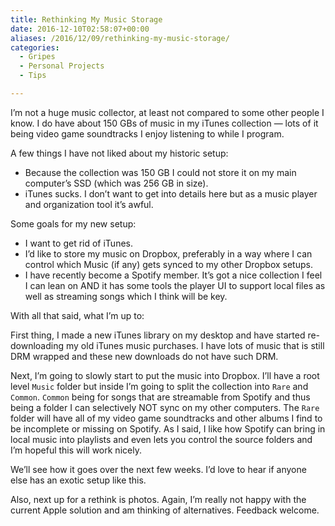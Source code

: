 ```yaml
---
title: Rethinking My Music Storage
date: 2016-12-10T02:58:07+00:00
aliases: /2016/12/09/rethinking-my-music-storage/
categories:
  - Gripes
  - Personal Projects
  - Tips

---
```

I&#8217;m not a huge music collector, at least not compared to some other people I know. I do have about 150 GBs of music in my iTunes collection &#8212; lots of it being video game soundtracks I enjoy listening to while I program.

A few things I have not liked about my historic setup:

  * Because the collection was 150 GB I could not store it on my main computer&#8217;s SSD (which was 256 GB in size).
  * iTunes sucks. I don&#8217;t want to get into details here but as a music player and organization tool it&#8217;s awful. 

Some goals for my new setup:

  * I want to get rid of iTunes.
  * I&#8217;d like to store my music on Dropbox, preferably in a way where I can control which Music (if any) gets synced to my other Dropbox setups.
  * I have recently become a Spotify member. It&#8217;s got a nice collection I feel I can lean on AND it has some tools the player UI to support local files as well as streaming songs which I think will be key.

With all that said, what I&#8217;m up to:

First thing, I made a new iTunes library on my desktop and have started re-downloading my old iTunes music purchases. I have lots of music that is still DRM wrapped and these new downloads do not have such DRM.

Next, I&#8217;m going to slowly start to put the music into Dropbox. I&#8217;ll have a root level `Music` folder but inside I&#8217;m going to split the collection into `Rare` and `Common`. `Common` being for songs that are streamable from Spotify and thus being a folder I can selectively NOT sync on my other computers. The `Rare` folder will have all of my video game soundtracks and other albums I find to be incomplete or missing on Spotify. As I said, I like how Spotify can bring in local music into playlists and even lets you control the source folders and I&#8217;m hopeful this will work nicely.

We&#8217;ll see how it goes over the next few weeks. I&#8217;d love to hear if anyone else has an exotic setup like this.

Also, next up for a rethink is photos. Again, I&#8217;m really not happy with the current Apple solution and am thinking of alternatives. Feedback welcome.
